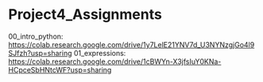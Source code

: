 # Project4_Assignments

00_intro_python: https://colab.research.google.com/drive/1y7LelE21YNV7d_U3NYNzgjGo4l9SJfzh?usp=sharing
01_expressions: https://colab.research.google.com/drive/1cBWYn-X3jfsIuY0KNa-HCpceSbHNtcWF?usp=sharing
